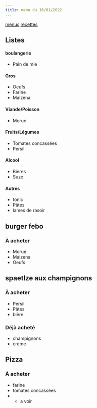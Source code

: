 ```yaml
---
title: menu du 16/01/2022
...
```


[menus](/menu.html)
[recettes](/recipe.html)

## Listes
#### boulangerie
- Pain de mie
#### Gros
- Oeufs
- Farine
- Maizena
#### Viande/Poisson
- Morue
#### Fruits/Légumes
- Tomates concassées
- Persil
#### Alcool
- Bières
- Suze
#### Autres
- tonic
- Pâtes
- lames de rasoir

## burger febo
### À acheter
- Morue
- Maizena
- Oeufs


## spaetlze aux champignons
### À acheter
- Persil
- Pâtes
- bière

### Déjà acheté 
- champignons
- crème

## Pizza
### À acheter
- farine
- tomates concassées
- + a voir
